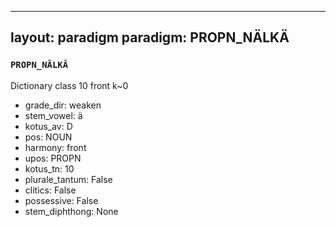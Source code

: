 
---
layout: paradigm
paradigm: PROPN_NÄLKÄ
---
### ` PROPN_NÄLKÄ `

Dictionary class 10 front k~0
* grade_dir: weaken
* stem_vowel: ä
* kotus_av: D
* pos: NOUN
* harmony: front
* upos: PROPN
* kotus_tn: 10
* plurale_tantum: False
* clitics: False
* possessive: False
* stem_diphthong: None

